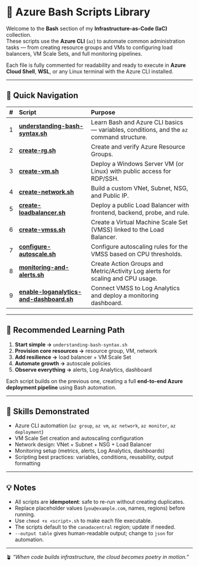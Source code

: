 # 🐚 Azure Bash Scripts Library

Welcome to the **Bash** section of my **Infrastructure-as-Code (IaC)** collection.  
These scripts use the **Azure CLI** (`az`) to automate common administration tasks — from creating resource groups and VMs to configuring load balancers, VM Scale Sets, and full monitoring pipelines.

Each file is fully commented for readability and ready to execute in **Azure Cloud Shell**, **WSL**, or any Linux terminal with the Azure CLI installed.

---

## 📘 Quick Navigation

| # | Script | Purpose |
|:-:|:--|:--|
| 1 | **[understanding-bash-syntax.sh](./understanding-bash-syntax.sh)** | Learn Bash and Azure CLI basics — variables, conditions, and the `az` command structure. |
| 2 | **[create-rg.sh](./create-rg.sh)** | Create and verify Azure Resource Groups. |
| 3 | **[create-vm.sh](./create-vm.sh)** | Deploy a Windows Server VM (or Linux) with public access for RDP/SSH. |
| 4 | **[create-network.sh](./create-network.sh)** | Build a custom VNet, Subnet, NSG, and Public IP. |
| 5 | **[create-loadbalancer.sh](./create-loadbalancer.sh)** | Deploy a public Load Balancer with frontend, backend, probe, and rule. |
| 6 | **[create-vmss.sh](./create-vmss.sh)** | Create a Virtual Machine Scale Set (VMSS) linked to the Load Balancer. |
| 7 | **[configure-autoscale.sh](./configure-autoscale.sh)** | Configure autoscaling rules for the VMSS based on CPU thresholds. |
| 8 | **[monitoring-and-alerts.sh](./monitoring-and-alerts.sh)** | Create Action Groups and Metric/Activity Log alerts for scaling and CPU usage. |
| 9 | **[enable-loganalytics-and-dashboard.sh](./enable-loganalytics-and-dashboard.sh)** | Connect VMSS to Log Analytics and deploy a monitoring dashboard. |

---

## 🧭 Recommended Learning Path

1. **Start simple →** `understanding-bash-syntax.sh`  
2. **Provision core resources →** resource group, VM, network  
3. **Add resilience →** load balancer + VM Scale Set  
4. **Automate growth →** autoscale policies  
5. **Observe everything →** alerts, Log Analytics, dashboard  

Each script builds on the previous one, creating a full **end-to-end Azure deployment pipeline** using Bash automation.

---

## 🧩 Skills Demonstrated

- Azure CLI automation (`az group`, `az vm`, `az network`, `az monitor`, `az deployment`)  
- VM Scale Set creation and autoscaling configuration  
- Network design: VNet + Subnet + NSG + Load Balancer  
- Monitoring setup (metrics, alerts, Log Analytics, dashboards)  
- Scripting best practices: variables, conditions, reusability, output formatting  

---

## 💡 Notes

- All scripts are **idempotent**: safe to re-run without creating duplicates.  
- Replace placeholder values (`you@example.com`, names, regions) before running.  
- Use `chmod +x <script>.sh` to make each file executable.  
- The scripts default to the `canadacentral` region; update if needed.  
- `--output table` gives human-readable output; change to `json` for automation.  

---

🪴 *“When code builds infrastructure, the cloud becomes poetry in motion.”*
